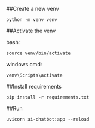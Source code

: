 ##Create a new venv

```
python -m venv venv
```

##Activate the venv

bash:

```
source venv/bin/activate
```

windows cmd:

```
venv\Scripts\activate
```

##Install requirements

```
pip install -r requirements.txt
```

##Run

```
uvicorn ai-chatbot:app --reload
```
